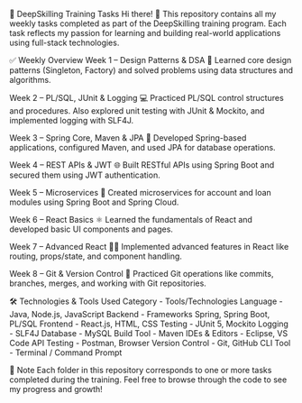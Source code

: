 🚀 DeepSkilling Training Tasks
Hi there! 👋
This repository contains all my weekly tasks completed as part of the DeepSkilling training program. Each task reflects my passion for learning and building real-world applications using full-stack technologies.

✅ Weekly Overview
Week 1 – Design Patterns & DSA
🧠 Learned core design patterns (Singleton, Factory) and solved problems using data structures and algorithms.

Week 2 – PL/SQL, JUnit & Logging
💻 Practiced PL/SQL control structures and procedures. Also explored unit testing with JUnit & Mockito, and implemented logging with SLF4J.

Week 3 – Spring Core, Maven & JPA
🌱 Developed Spring-based applications, configured Maven, and used JPA for database operations.

Week 4 – REST APIs & JWT
🌐 Built RESTful APIs using Spring Boot and secured them using JWT authentication.

Week 5 – Microservices
🧩 Created microservices for account and loan modules using Spring Boot and Spring Cloud.

Week 6 – React Basics
⚛️ Learned the fundamentals of React and developed basic UI components and pages.

Week 7 – Advanced React
🧑‍🎨 Implemented advanced features in React like routing, props/state, and component handling.

Week 8 – Git & Version Control
🔧 Practiced Git operations like commits, branches, merges, and working with Git repositories.

🛠️ Technologies & Tools Used
Category -	Tools/Technologies
Language -	Java, Node.js, JavaScript
Backend  - Frameworks	Spring, Spring Boot, PL/SQL
Frontend	 - React.js, HTML, CSS
Testing	 - JUnit 5, Mockito
Logging	- SLF4J
Database -	MySQL
Build Tool -	Maven
IDEs & Editors -	Eclipse, VS Code
API Testing	- Postman, Browser
Version Control - 	Git, GitHub
CLI Tool	- Terminal / Command Prompt

📌 Note
Each folder in this repository corresponds to one or more tasks completed during the training. Feel free to browse through the code to see my progress and growth!

